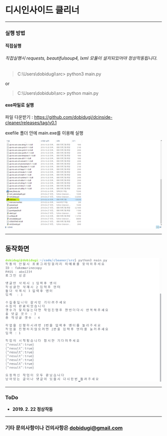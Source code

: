 # 디시인사이드 클리너

--------------------------------------------
### 실행 방법

####  **직접실행**
######  직접실행시 requests, beautifulsoup4, lxml 모듈이 설치되있어야 정상작동됩니다.
> C:\Users\dobidugi\src> python3 main.py

or 
> C:\Users\dobidubi\src> python main.py


#### **exe파일로 실행**

파일 다운받기 : <https://github.com/dobidugi/dcinside-cleaner/releases/tag/v0.1>

exefile 폴더 안에 main.exe를 이용해 실행


![img2](./resource/img2.png)


--------------------------------------------

## 동작화면

![img1](./resource/img.png)


-------------------------------------------

###  **ToDo**
 -  **2019. 2. 22 정상작동**


-------------------------------------------
### 기타 문의사항이나 건의사항은 dobidugi@gmail.com